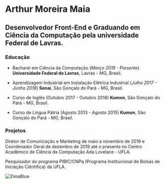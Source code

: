 # Arthur Moreira Maia
## Desenvolvedor Front-End e Graduando em Ciência da Computação pela universidade Federal de Lavras.

### Educação

* Bacharel em Ciência da Computação
(*Março 2019 - Presente*)
**Universidade Federal de Lavras**, Lavras - MG, Brasil.

* Aprendizagem Industrial em Instalação Elétrica Industrial (*Julho 2017 - Junho 2018*) **Senai**, São Gonçalo do Pará - MG, Brasil.

* Curso de Inglês (Outubro 2017 - Outubro 2018) **Kumon**, São Gonçalo do Pará - MG, Brasil.
* Curso de Língua Pátria (Agosto 2013 - Agosto 2015) **Kumon**, São Gonçalo do Pará - MG, Brasil.

### Projetos
Diretor de Comunicação e Marketing de maio a novembro de 2019 e Coordenador Geral de dezembro de 2019 até o presente no Centro Acadêmico de Ciência da Computação Ada Lovelace - UFLA.

Pesquisador do programa PIBIC/CNPq (Programa Institucional de Bolsas de Iniciação Ciêntifica) da UFLA.

![ZimaBlue](https://i.pinimg.com/564x/35/8d/a9/358da93cc39c8d618f5a4a56312cb97c.jpg)
